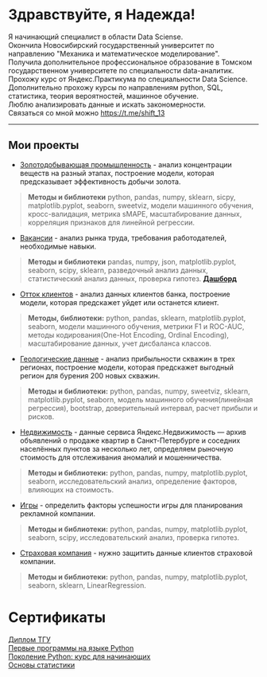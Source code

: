 # Здравствуйте, я Надежда!  
Я начинающий специалист в области Data Sciense.  
Окончила Новосибирский государственный университет по направлению "Механика и математическое моделирование".  
Получила дополнительное профессиональное образование в Томском государственном университете по специальности data-аналитик.  
Прохожу курс от Яндекс.Практикума по специальности Data Science.  
Дополнительно прохожу курсы по направлениям python, SQL, статистика, теория вероятностей, машинное обучение.  
Люблю анализировать данные и искать закономерности.  
Связаться со мной можно https://t.me/shift_13  

--- 
## Мои проекты  

* [Золотодобывающая промышленность](https://github.com/shift-13/gold_mining_industry) - анализ концентрации веществ на разный этапах, построение модели, которая предсказывает эффективность добычи золота.
>**Методы и библиотеки** python, pandas, numpy, sklearn, sicpy, matplotlib.pyplot, seaborn, sweetviz, модели машинного обучения, кросс-валидация, метрика sMAPE, масштабирование данных, корреляция признаков для линейной регрессии.

* [Вакансии](https://github.com/shift-13/vacancy) - анализ рынка труда, требования работодателей, необходимые навыки.
>**Методы и библиотеки** pandas, numpy, json, matplotlib.pyplot, seaborn, scipy, sklearn, разведочный анализ данных, статистический анализ данных, проверка гипотез. [**Дашборд**](https://datalens.yandex/hxfdg66xx2ik8)

* [Отток клиентов](https://github.com/shift-13/loss_of_customers) - анализ данных клиентов банка, построение модели, которая предскажет уйдет или останется клиент. 
>**Методы, библиотеки:** python, pandas, sklearn, matplotlib.pyplot, seaborn, модели машинного обучения, метрики F1 и ROC-AUC, методы кодирования(One-Hot Encoding, Ordinal Encoding), масштабирование данных, учет дисбаланса классов.  

* [Геологические данные](https://github.com/shift-13/geological_data) - анализ прибыльности скважин в трех регионах, построение модели, которая предскажет выгодный регион для бурения 200 новых скважин.
>**Методы и библиотеки:** python, pandas, numpy, sweetviz, sklearn, matplotlib.pyplot, seaborn, модель машинного обучения(линейная регрессия), bootstrap, доверительный интервал, расчет прибыли и рисков.

* [Недвижимость](https://github.com/shift-13/apartments_for_sale) - данные сервиса Яндекс.Недвижимость — архив объявлений о продаже квартир в Санкт-Петербурге и соседних населённых пунктов за несколько лет, определяем рыночную стоимость для отслеживания аномалий и мошенничества.
> **Методы и библиотеки:** python, pandas, numpy, matplotlib.pyplot, seaborn, исследовательский анализ, определение факторов, влияющих на стоимость.

* [Игры](https://github.com/shift-13/games) - определить факторы успешности игры для планирования рекламной компании.
>  **Методы и библиотеки:** python, pandas, numpy, matplotlib.pyplot, seaborn, scipy, исследовательский анализ, проверка гипотез.

* [Страховая компания](https://github.com/shift-13/insurance) - нужно защитить данные клиентов страховой компании.
> **Методы и библиотеки:** python, pandas, numpy, matplotlib.pyplot, seaborn, sklearn, LinearRegression.

# Сертификаты
[Диплом ТГУ](https://drive.google.com/file/d/1iITdnadi2wyHt_nnFzVM7nZ18JTVkqfI/view)  
[Первые программы на языке Python](https://stepik.org/cert/1564507)  
[Поколение Python: курс для начинающих](https://stepik.org/cert/1593813)  
[Основы статистики](https://stepik.org/cert/1925491)
